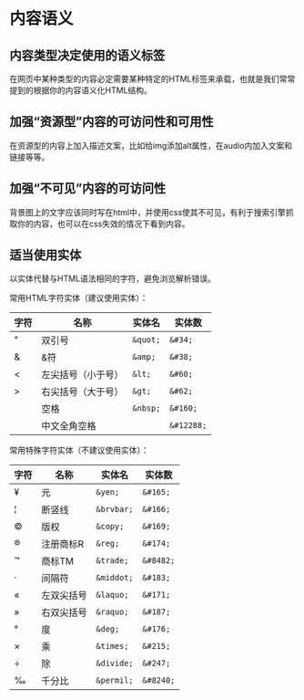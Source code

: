 # 内容语义

## 内容类型决定使用的语义标签

在网页中某种类型的内容必定需要某种特定的HTML标签来承载，也就是我们常常提到的根据你的内容语义化HTML结构。

## 加强“资源型”内容的可访问性和可用性

在资源型的内容上加入描述文案，比如给img添加alt属性，在audio内加入文案和链接等等。

## 加强“不可见”内容的可访问性

背景图上的文字应该同时写在html中，并使用css使其不可见，有利于搜索引擎抓取你的内容，也可以在css失效的情况下看到内容。

## 适当使用实体

以实体代替与HTML语法相同的字符，避免浏览解析错误。  

常用HTML字符实体（建议使用实体）：  

| 字符 |        名称        |  实体名  |  实体数  |
|------|--------------------|----------|----------|
| "    | 双引号             | `&quot;` | `&#34;`  |
| &    | &符                | `&amp;`  | `&#38;`  |
| <    | 左尖括号（小于号） | `&lt;`   | `&#60;`  |
| >    | 右尖括号（大于号） | `&gt;`   | `&#62;`  |
|      | 空格               | `&nbsp;` | `&#160;` |
|      | 中文全角空格       |          | `&#12288;` |

常用特殊字符实体（不建议使用实体）：

| 字符 |    名称    |   实体名   |  实体数   |
|------|------------|------------|-----------|
| ¥    | 元         | `&yen;`    | `&#165;`  |
| ¦    | 断竖线     | `&brvbar;` | `&#166;`  |
| ©    | 版权       | `&copy;`   | `&#169;`  |
| ®    | 注册商标R  | `&reg;`    | `&#174;`  |
| ™    | 商标TM     | `&trade;`  | `&#8482;` |
| ·    | 间隔符     | `&middot;` | `&#183;`  |
| «    | 左双尖括号 | `&laquo;`  | `&#171;`  |
| »    | 右双尖括号 | `&raquo;`  | `&#187;`  |
| °    | 度         | `&deg;`    | `&#176;`  |
| ×    | 乘         | `&times;`  | `&#215;`  |
| ÷    | 除         | `&divide;` | `&#247;`  |
| ‰    | 千分比     | `&permil;` | `&#8240;` |
